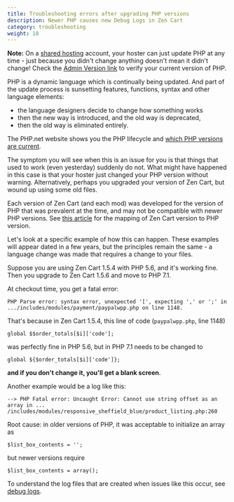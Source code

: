 ```yaml
---
title: Troubleshooting errors after upgrading PHP versions 
description: Newer PHP causes new Debug Logs in Zen Cart 
category: troubleshooting
weight: 10
---
```


**Note:** On a [shared hosting](/user/first_steps/hosting/#hosting-companies) account, your hoster can just update PHP at any time - just because you didn't change anything doesn't mean it didn't change!  Check the [Admin Version link](/user/admin_pages/admin_version) to verify your current version of PHP. 

PHP is a dynamic language which is continually being updated.  And part of 
the update process is sunsetting features, functions, syntax and other language elements: 

- the language designers decide to change how something works
- then the new way is introduced, and the old way is deprecated, 
- then the old way is eliminated entirely. 

The PHP.net website shows you the PHP lifecycle and [which PHP versions are current](https://www.php.net/supported-versions.php). 

The symptom you will see when this is an issue for you is that things 
that used to work (even yesterday) suddenly do not.  What might have 
happened in this case is that your hoster just changed your PHP version
without warning.  Alternatively, perhaps you upgraded your version of 
Zen Cart, but wound up using some old files.  

Each version of Zen Cart (and each mod) 
was developed for the version of PHP that was
prevalent at the time, and may not be compatible with newer PHP versions.
See [this article](/user/first_steps/server_requirements/#php-version) for the mapping of Zen Cart 
version to PHP version. 

Let's look at a specific example of how this can happen.  These examples will
appear dated in a few years,  but the principles remain the same - a 
language change was made that requires a change to your files. 

Suppose you are using Zen Cart 1.5.4 with PHP 5.6, and it's working fine.  Then you upgrade to Zen Cart 1.5.6 and move to PHP 7.1. 

At checkout time, you get a fatal error: 

```
PHP Parse error: syntax error, unexpected '[', expecting ',' or ';' in .../includes/modules/payment/paypalwpp.php on line 1148.
```

That's because in Zen Cart 1.5.4, this line of code (`paypalwpp.php`, line 1148)

```
global $$order_totals[$i]['code'];
```

was perfectly fine in PHP 5.6, but in PHP 7.1 needs to be changed to 

```
global ${$order_totals[$i]['code']};
```

**and if you don't change it, you'll get a blank screen**.

Another example would be a log like this: 

```
--> PHP Fatal error: Uncaught Error: Cannot use string offset as an array in ... /includes/modules/responsive_sheffield_blue/product_listing.php:260

```

Root cause: in older versions of PHP, it was acceptable to initialize an array as 

```
$list_box_contents = ''; 
```

but newer versions require

```
$list_box_contents = array();
```


To understand the log files that are created when issues like this
occur, see [debug logs](/user/troubleshooting/debug_logs).


